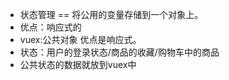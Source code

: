 * 状态管理 == 将公用的变量存储到一个对象上。
* 优点：响应式的
* vuex:公共对象
  优点是响应式。
* 状态：用户的登录状态/商品的收藏/购物车中的商品
* 公共状态的数据就放到vuex中

